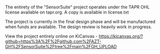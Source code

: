 The entirety of the "SensorSuite" project operates under the TAPR OHL license available on tapr.org. 
A copy is available in license.txt

The project is currently in the final design phase and will be manufactured when funds are available.
The design review is heavily work in progress.

View the project entirely online on KiCanvas - https://kicanvas.org/?github=https%3A%2F%2Fgithub.com%2FAZT-GH%2FSensorSuite%2Ftree%2Fmain%2FGH_UPLOAD
